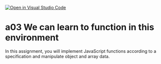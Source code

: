 [![Open in Visual Studio Code](https://classroom.github.com/assets/open-in-vscode-f059dc9a6f8d3a56e377f745f24479a46679e63a5d9fe6f495e02850cd0d8118.svg)](https://classroom.github.com/online_ide?assignment_repo_id=6159560&assignment_repo_type=AssignmentRepo)
# a03 We can learn to function in this environment
In this assignment, you will implement JavaScript functions according to a specification and manipulate object and array data.
